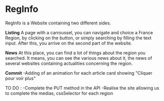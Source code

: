 # RegInfo

RegInfo is a Website containing two different sides.

**Listing** 
A page with a carroussel, you can navigate and choice a France Region, by clicking on the button, or simply searching by filling the text input.
After this, you arrive on the second part of the website.



**News** 
At this place, you can find a lot of things about the region you searched.
It means, you can see the various news about it, the news of several websites containing actualities concerning the region.


**Commit**
-Adding of an animation for each article card showing "Cliquer pour voir plus"

TO DO : 
-Complete the PUT method in the API
-Realise the site allowing us to complete the medias, cssSelector for each region 

